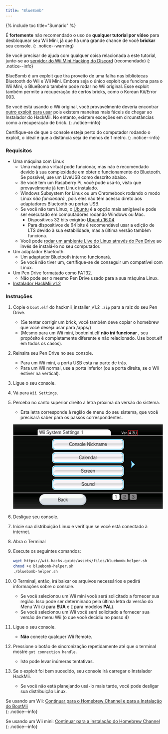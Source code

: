 ```yaml
---
title: "BlueBomb"
---
```


{% include toc title="Sumário" %}

É **fortemente** não recomendado o uso de **qualquer tutorial por vídeo** para desbloquear seu Wii Mini, já que há uma grande chance de você **brickar** seu console.
{: .notice--warning}

Se você precisar de ajuda com qualquer coisa relacionada a este tutorial, junte-se ao [servidor do Wii Mini Hacking do Discord](https://discord.gg/6ryxnkS) (recomendado)
{: .notice--info}

BlueBomb é um exploit que tira proveito de uma falha nas bibliotecas Bluetooth do Wii e Wii Mini. Embora seja o único exploit que funciona para o Wii Mini, o BlueBomb também pode rodar no Wii original. Esse exploit também permite a recuperação de certos bricks, como o Korean Kii/Error 003.

Se você está usando o Wii original, você provavelmente deveria encontrar [outro exploit para usar](get-started) pois existem maneiras mais fáceis de chegar ao Instalador do HackMii. No entanto, existem exceções em circunstâncias como a recuperação de brick.
{: .notice--info}

Certifique-se de que o console esteja perto do computador rodando o exploit, o ideal é que a distância seja de menos de 1 metro.
{: .notice--info}

### Requisitos

* Uma máquina com Linux
    * Uma máquina virtual pode funcionar, mas não é recomendado devido à sua complexidade em obter o funcionamento do Bluetooth. Se possível, use um LiveUSB como descrito abaixo.
    * Se você tem um Raspberry Pi, você pode usá-lo, visto que provavelmente já tem Linux instalado.
    * Windows Subsystem for Linux ou um Chromebook rodando o modo Linux *não funcionará* , pois eles não têm acesso direto aos adaptadores Bluetooth ou portas USB.
    * Se você não tem Linux, o [Ubuntu](https://ubuntu.com/download/desktop) é a opção mais amigável e pode ser executado em computadores rodando Windows ou Mac.
        * Dispositivos 32 bits exigirão [Ubuntu 16.04](http://releases.ubuntu.com/16.04/).
        * Para dispositivos de 64 bits é recomendável usar a edição de LTS devido à sua estabilidade, mas a última versão também funciona.
    * Você pode [rodar um ambiente Live do Linux através do Pen Drive](https://ubuntu.com/tutorials/tutorial-create-a-usb-stick-on-windows#1-overview) ao invés de instalá-lo no seu computador.
* Um adaptador Bluetooth.
    * Um adaptador Bluetooth interno funcionará.
    * Se você não tiver um, certifique-se de conseguir um compatível com Linux.
* Um Pen Drive formatado como FAT32.
    * Não pode ser o mesmo Pen Drive usado para a sua máquina Linux.
* [Instalador HackMii v1.2](https://bootmii.org/download/)

### Instruções

1. Copie o `boot.elf` do hackmii_installer_v1.2 `.zip` para a raiz do seu Pen Drive.
    + (Se tentar corrigir um brick, você também deve copiar o homebrew que você deseja usar para /apps/)
    + (Mesmo para um Wii mini, bootmini.elf **não irá funcionar** , seu propósito é completamente diferente e não relacionado. Use boot.elf em todos os casos).
1. Reinsira seu Pen Drive no seu console.
    + Para um Wii mini, a porta USB está na parte de trás.
    + Para um Wii normal, use a porta inferior (ou a porta direita, se o Wii estiver na vertical).
1. Ligue o seu console.
1. Vá para `Wii Settings`.
1. Perceba no canto superior direito a letra próxima da versão do sistema.
    + Esta letra corresponde à região de menu do seu sistema, que você precisará saber para os passos correspondentes.

    ![](/images/wii/SystemMenuVersion.png)

1. Desligue seu console.
1. Inicie sua distribuição Linux e verifique se você está conectado à internet.
1. Abra o Terminal
1. Execute os seguintes comandos:

    ```bash
    wget https://wii.hacks.guide/assets/files/bluebomb-helper.sh
    chmod +x bluebomb-helper.sh
    ./bluebomb-helper.sh
    ```

1. O Terminal, então, irá baixar os arquivos necessários e pedirá informações sobre o console.
    + Se você selecionou um Wii mini você será solicitado a fornecer sua região. Isso pode ser determinado pela última letra da versão do Menu Wii (`U` para **EUA** e `E` para modelos **PAL**).
    + Se você selecionou um Wii você será solicitado a fornecer sua versão de menu Wii (o que você decidiu no passo 4)
1. Ligue o seu console.
    + **Não** conecte qualquer Wii Remote.
1. Pressione o botão de sincronização repetidamente até que o terminal mostre `got connection handle`.
    + Isto pode levar inúmeras tentativas.
1. Se o exploit foi bem sucedido, seu console irá carregar o Instalador HackMii.
    + Se você não está planejando usá-lo mais tarde, você pode desligar sua distribuição Linux.

Se usando um Wii: [Continuar para o Homebrew Channel e para a Instalação do BootMii](hbc)<br>
{: .notice--info}

Se usando um Wii mini: [Continuar para a instalação do Homebrew Channel](hbc-mini)
{: .notice--info}